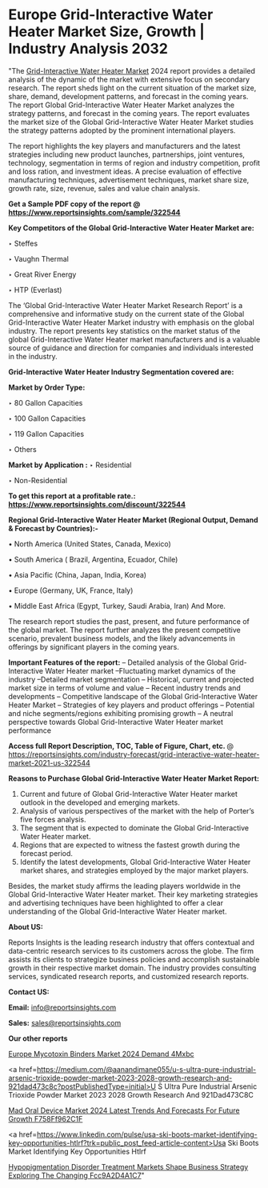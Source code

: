 # Europe Grid-Interactive Water Heater Market Size, Growth | Industry Analysis 2032

"The <a href=https://www.reportsinsights.com/sample/322544>Grid-Interactive Water Heater Market</a> 2024 report provides a detailed analysis of the dynamic of the market with extensive focus on secondary research. The report sheds light on the current situation of the market size, share, demand, development patterns, and forecast in the coming years. The report Global Grid-Interactive Water Heater Market analyzes the strategy patterns, and forecast in the coming years. The report evaluates the market size of the Global Grid-Interactive Water Heater Market studies the strategy patterns adopted by the prominent international players.

The report highlights the key players and manufacturers and the latest strategies including new product launches, partnerships, joint ventures, technology, segmentation in terms of region and industry competition, profit and loss ration, and investment ideas. A precise evaluation of effective manufacturing techniques, advertisement techniques, market share size, growth rate, size, revenue, sales and value chain analysis.

<strong>Get a Sample PDF copy of the report @ <a href=https://www.reportsinsights.com/sample/322544 style=color:#0000ff;>https://www.reportsinsights.com/sample/322544</a></strong>

<strong>Key Competitors of the Global Grid-Interactive Water Heater Market are:</strong>

‣ Steffes

‣ Vaughn Thermal

‣ Great River Energy

‣ HTP (Everlast)

The ‘Global Grid-Interactive Water Heater Market Research Report’ is a comprehensive and informative study on the current state of the Global Grid-Interactive Water Heater Market industry with emphasis on the global industry. The report presents key statistics on the market status of the global Grid-Interactive Water Heater market manufacturers and is a valuable source of guidance and direction for companies and individuals interested in the industry.

<strong>Grid-Interactive Water Heater Industry Segmentation covered are:</strong>

<strong>Market by Order Type: </strong>

‣ 80 Gallon Capacities

‣ 100 Gallon Capacities

‣ 119 Gallon Capacities

‣ Others

<strong>Market by Application :</strong>
 ‣ Residential

‣ Non-Residential

<strong>To get this report at a profitable rate.: <a href=https://www.reportsinsights.com/discount/322544 style=color:#0000ff;>https://www.reportsinsights.com/discount/322544</a></strong>

<strong>Regional Grid-Interactive Water Heater Market (Regional Output, Demand &amp; Forecast by Countries):-</strong>

• North America (United States, Canada, Mexico)

• South America ( Brazil, Argentina, Ecuador, Chile)

• Asia Pacific (China, Japan, India, Korea)

• Europe (Germany, UK, France, Italy)

• Middle East Africa (Egypt, Turkey, Saudi Arabia, Iran) And More.

The research report studies the past, present, and future performance of the global market. The report further analyzes the present competitive scenario, prevalent business models, and the likely advancements in offerings by significant players in the coming years.

<strong>Important Features of the report:</strong>
– Detailed analysis of the Global Grid-Interactive Water Heater market
–Fluctuating market dynamics of the industry
–Detailed market segmentation
– Historical, current and projected market size in terms of volume and value
– Recent industry trends and developments
– Competitive landscape of the Global Grid-Interactive Water Heater Market
– Strategies of key players and product offerings
– Potential and niche segments/regions exhibiting promising growth
– A neutral perspective towards Global Grid-Interactive Water Heater market performance

<strong>Access full Report Description, TOC, Table of Figure, Chart, etc. </strong>@   <a href=https://reportsinsights.com/industry-forecast/grid-interactive-water-heater-market-2021-us-322544 style=color:#0000ff;>https://reportsinsights.com/industry-forecast/grid-interactive-water-heater-market-2021-us-322544</a>

<strong>Reasons to Purchase Global Grid-Interactive Water Heater Market Report:</strong>
1. Current and future of Global Grid-Interactive Water Heater market outlook in the developed and emerging markets.
2. Analysis of various perspectives of the market with the help of Porter’s five forces analysis.
3. The segment that is expected to dominate the Global Grid-Interactive Water Heater market.
4. Regions that are expected to witness the fastest growth during the forecast period.
5. Identify the latest developments, Global Grid-Interactive Water Heater market shares, and strategies employed by the major market players.

Besides, the market study affirms the leading players worldwide in the Global Grid-Interactive Water Heater market. Their key marketing strategies and advertising techniques have been highlighted to offer a clear understanding of the Global Grid-Interactive Water Heater market.

<strong><strong>About US</strong>:</strong>

Reports Insights is the leading research industry that offers contextual and data-centric research services to its customers across the globe. The firm assists its clients to strategize business policies and accomplish sustainable growth in their respective market domain. The industry provides consulting services, syndicated research reports, and customized research reports.

<strong>Contact US:</strong>

<p class=><b>Email:</b> <a href=mailto:info@reportsinsights.com>info@reportsinsights.com</a></p>
<p class=><b>Sales:</b> <a href=mailto:sales@reportsinsights.com>sales@reportsinsights.com</a></p>

<strong>Our other reports</strong>

<a href=https://www.linkedin.com/pulse/europe-mycotoxin-binders-market-2024-demand-4mxbc/>Europe Mycotoxin Binders Market 2024 Demand 4Mxbc</a>

<a href=https://medium.com/@aanandimane055/u-s-ultra-pure-industrial-arsenic-trioxide-powder-market-2023-2028-growth-research-and-921dad473c8c?postPublishedType=initial>U S Ultra Pure Industrial Arsenic Trioxide Powder Market 2023 2028 Growth Research And 921Dad473C8C</a>

<a href=https://medium.com/@a44223192/mad-oral-device-market-2024-latest-trends-and-forecasts-for-future-growth-f758ff962c1f>Mad Oral Device Market 2024 Latest Trends And Forecasts For Future Growth F758Ff962C1F</a>

<a href=https://www.linkedin.com/pulse/usa-ski-boots-market-identifying-key-opportunities-htlrf?trk=public_post_feed-article-content>Usa Ski Boots Market Identifying Key Opportunities Htlrf</a>

<a href=https://medium.com/@singhaakesh50/hypopigmentation-disorder-treatment-markets-shape-business-strategy-exploring-the-changing-fcc9a2d4a1c7>Hypopigmentation Disorder Treatment Markets Shape Business Strategy Exploring The Changing Fcc9A2D4A1C7</a>"
